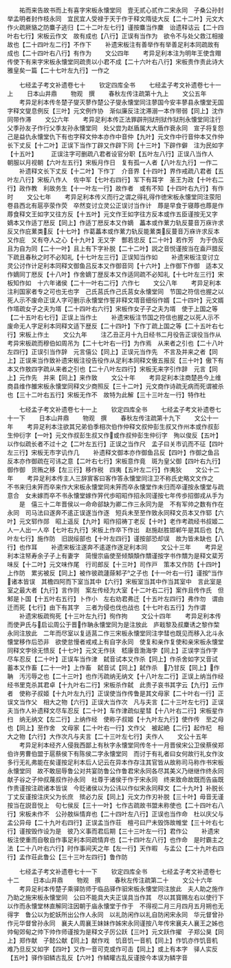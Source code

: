 <!-- { "loadSidebar": true } -->
　　祐而来告故书而上有喜字宋板永懐堂同　壹无贰心贰作二宋永同　子桑公孙封举孟明者封作枝永同　宜民宜人受禄于天于作于释文隋徒大反【二十二叶】元文大作火疏厥貉之防麋子逃归【二十二叶左七行】谨按麋当作麇　诒遗释诂云【二十四叶右七行】宋板云作文　故有成也【八行】正误有当作为　欲令不与处父救江相接故也【二十四叶左二行】不作下
　　补遗宋板注有善举作有举善足利本同疏故有成也【二十四叶右八行】有作为
　　文公四年
　　考异足利本注为明年王使含赗传使下有来字宋板永懐堂同疏贵以小君不成【二十六叶右八行】宋板贵作责此诗大雅皇矣一篇【二十七叶左九行】一作之

　　七经孟子考文补遗卷七十
　　钦定四库全书
　　七经孟子考文补遗卷七十一上
　　日本山井鼎
　　物观　撰
　　春秋左传注疏第十九上
　　文公五年
　　考异足利本传冬楚子燮灭蓼作楚公子燮永懐堂同注蓼国今安丰蓼县永懐堂无国字释文燮息例反【三叶】元文例作协　渐似廉反注沈滞溺一本作带弱【同上】沈作同带作滞
　　文公六年
　　考异足利本传正法罪辟刑狱刑狱作狱刑永懐堂同注行父季孙友子作行父季友孙永懐堂同　处父尝为赵盾属大大盾作衰永同　宣子将复怨己是益仇永懐堂仇下有也字释文仲本亦作中音仲【九叶】元文作中行音仲本又作仲　长下丈反【十二叶】正误下当作丁辟又作辟下同【十三叶】下辟作僻　注为民如字【十五叶】
　　正误注字可删疏八君者设官分职【五叶左八行】正误八当作人　朝服以月视朝【六叶左五行】宋板月作日　复有孤一人者【八叶左九行】一作二
　　补遗释文长下丈反【十二叶】下作丁　介音界【十四叶】界作戒疏八君者【五叶左八行】宋板八作人　佐中军【七叶右四行】军下有耳字　圣王为政【十叶右二行】政作教　利故务生【十一叶左一行】故作者　或有不知【十四叶右九行】有作时
　　文公七年
　　考异足利本传义而行之谓之得礼得作徳宋板永懐堂同注荥阳卷县西北有扈亭荥作荧　卒然变讨立灵公正误讨当作计　蓐是早食于寝蓐也蓐是作蓐食释文王如字又往方反【十五叶】元文作王如字往方反本或作五臣谨按无又字　嫡本又作适丁厯反【同上】作适丁厯反本又作嫡　藟本或作蔂力轨反蔓音万庥许求反又作庇蔂类反【十七叶】作葛藟本或作蔂力轨反能蔂类反蔓音万庥许求反本又作庇　又有夺人之心【十九叶】无又字　酆若忠反【二十叶】若作芳　为于伪反且为自为同【二十一叶】且上有下字补脱【二十二叶】説之音悦谨按当在盍戸腊反下疏且春秋之时不必知礼【十七叶左三行】正误知当作如
　　补遗宋板注变讨立灵公讨作计足利本同释文御鱼吕反本又作御音同【十六叶】上作御下作御　适本又作嫡同丁厯反【十八叶】作舍嫡丁歴反本又作适同疏不必知礼【十七叶左三行】宋板知作如　十六年诸侯【二十一叶右二行】六作七
　　文公八年
　　考异足利本注利国家者专之可也无也字　己氏莒氏作己氏莒女永懐堂同　节国之符信也握之以死人示不废命正误人字可删示永懐堂作誓非释文壻音细俗作婿【二十四叶】元文婿作壻疏女子之夫为壻【二十四叶右六行】宋板作女子子之夫为壻　使于上国之等【二十五叶右七行】正误上当作土
　　补遗宋板注节国之符信也握之以死人示不废命无人字足利本同释文适下歴反【二十四叶】下作丁疏上国之等【二十五叶右七行】宋板上作土
　　文公九年
　　注乙丑正月十九日经书二月役告正误役当作从考异宋板疏而穆伯如周吊为【二十七叶右一行】为作焉　从来者之引也【二十八叶左四行】正误引当作辞　元言僖公【同上】正误元当作先　不言及并来之者【同上】正误来当作致补遗宋板注役告役作从足利本同释文傲五报反【三十叶】傲下有本又作敖四字疏从来者之引也【二十八叶左四行】宋板无来字引作辞　元言【同上】元作先　并来【同上】来作致
　　文公十年
　　考异足利本注商楚邑今上维商县维作雒宋板永懐堂同释文少商照反【三十二叶】元文商作诗疏无病而死谓被杀也【三十二叶右五行】宋板无作不　故特为此解【三十三叶左一行】特作杜

　　七经孟子考文补遗卷七十一上
　　钦定四库全书
　　七经孟子考文补遗卷七十一下
　　日本山井鼎
　　物观　撰
　　春秋左传注疏第十九下
　　文公十一年
　　考异足利本注欲其兄弟伯季相次伯作仲释文叔仲彭生叔又作州本或作叔彭生仲衍字【一叶】元文作叔彭生叔又作或作叔仲彭生仲衍字　殉以俊反【五叶】以作似疏长者不过十之【二叶左五行】正误之当作尺　孟子曰关市讥而不征【四叶左三行】宋板无市字讥作几
　　补遗释文御本亦作御鱼吕反【四叶】作御之鱼吕反本亦作御疏在可讳之意【二叶右七行】宋板意作竟　斑为皇父御【四叶右九行】御作御　货贿之移【左三行】移作税　四夷【五叶左二行】作夷狄
　　文公十二年
　　考异足利本传主人三辞賔客曰客作答永懐堂同注卫不称氏史略文文作之　不书来归未笄而卒来作大宋板永懐堂同未笄而卒永懐堂作未归而卒谨按永懐堂与疏意合　女未嫁而卒不书永懐堂嫁作笄代歩昭昭作招永同谨按七年传歩招御戎从手为
　　是　僖三十二年晋侯以一命命郤缺为卿二作三永同为是　不有军帅之数有作在永同　司马法曰遂奔不逺正误遂当作逐　短兵未至至作致永同释文员本又作郓【六叶】元文郓作郧　昭上遥反【九叶】昭作招祷丁老反【十叶】老作考疏经书叔姬二人一人出一人卒【七叶右九行】宋板上作卒下作出　赵施赵胜邯郸午是其后也【九叶左七行】施作防　旧説绥部也【十叶左四行】谨按部恐却误　故为皆未缺也【八行】也作耳
　　补遗宋板注遂奔不逺遂作逐足利本同
　　文公十三年
　　考异足利本注帑寿余子子上有妻字　简慢宗庙使至倾頽頽作穨谨按字书作穨为是释文棐芳味反【十二叶】元文味作尾　行司郎反【十三叶】司作戸　策本又作防【十四叶】上作防　累劣被反【同上】被作彼疏蘧蒢邾子之子也【十一叶右一行】谨按当作诸本皆误　其檐四阿而下室当其中【六行】宋板室当其中作当其室中　言此室是室之最大者【九行】言作则　案左传经为大室【十二叶右二行】案作且传作氏　但邾是卜国【十五叶右五行】卜作小　左右劝君弗迁【十五叶左四行】弗作勿　谓由迁而死【七行】由下有其字　三者为侵也伐也战也【十七叶右五行】为作谓
　　补遗宋板疏徇死【十三叶左九行】徇作拘
　　文公十四年
　　考异足利本传而使尹氏与启讼周公于晋作聃永懐堂同为是注放此　庐戢黎及叔麇诱之黎作棃永同注放此　二年而尽室以复适莒二作三宋板永懐堂同注孛彗也既见而移入北斗永懐堂移作后恐非　欲使怠慢者戒戒上有自字永同　使复和亲作复使和亲宋板永懐堂同释文孛徐无愦反【十七叶】元文无作扶　嵇康音渤海孛【同上】正误孛当作字　尽车忍反【二十叶】正误车当作津　弑音试本又作杀【同上】作杀舍如字又音试　蓄本又作畜【二十一叶】上作畜　弑音试【同上】弑作杀　乃甘反【同上】作聃　汚污辱之也【二十三叶】也作汚疏纳无纳文【十八叶左二行】正误上纳当作经　经书里克杀其君卓【十九叶右二行】宋板杀作弑　此贵子哀书其字云【九行】云作者　使称子叔姬【十九叶左九行】正误使当作传鲁是其文母家【二十叶右一行】正误文当作父　相大之物【六行】正误大当作次　凡与夫言【二十三叶左七行】正误夫当作人补遗释文尽车忍反【二十叶】车作津疏似星彗【十八叶右二行】宋板星作扫　纳无纳文【左二行】上纳作经　使称子叔姬【十九叶左九行】使作传　至之母也【同上】至作舍　文母家【二十叶右一行】文作父　被起絶【二行】起作杞　相大之物【六行】大作次凡与夫言【二十三叶左七行】夫作人
　　文公十五年
　　考异足利本经齐人侵我西鄙上有秋字永懐堂同传冬十一月晋侯宋公卫侯蔡侯郑伯许男曹伯盟于扈蔡侯下有陈侯二字永懐堂同　而讨于有礼者曰女何故行礼女作汝　多行无礼弗能在矣谨按足利本后人记云在异本作存注其官皆从故称司马称作书宋板永懐堂同　故不敢屈辱鲁公对共宴防鲁公作鲁君宋永同各尽其美义乃继继作终永同　献子谷之子仲叔蔑叔作孙永同　社尊于诸侯于作于宋永同　终来致命故既而告庙既作贵谨按注疏诸本皆误　今贬诸侯以为公讳以作似宋永同释文【二十九叶】补脱长丁丈反谨按注庆父为长庶　殡必力反【同上】元文力作刃补脱【三十叶】毋音无谨按当在説音悦上　句七侯反【三十一叶】七作古疏故书盟未称使也【二十四叶右八行】宋板未作不　公孙敖纵情弃也【二十四叶左八行】正误也当作命　杜以庆父与孟公异母【二十九叶右四行】正误孟当作荘　檀弓曰尸未毁饰故帷堂【三十叶右七行】谨按毁作设为是　彼乃义事而君后期【三十三叶左一行】君作公
　　补遗宋板注使重而自敬自作事足利本同疏情弃也【二十四叶左八行】也作命　是时霸主之法【二十八叶右六行】时作事间天之年【左一行】天作暇　与孟公【二十九叶右四行】孟作荘此鲁公【三十三叶左四行】鲁作防

　　七经孟子考文补遗卷七十一下
　　钦定四库全书
　　七经孟子考文补遗卷七十二
　　日本山井鼎
　　物观　撰
　　春秋左传注疏第二十
　　文公十六年
　　考异足利本传楚子乘驿防师于临品驿作驲宋板永懐堂同注放此　夫人助之施作乃助之施宋板永懐堂同　公曰不能具大夫正误具当作其　尽以其寳赐左右以使行下以作而永懐堂林直解同注因朝于庙永懐堂于作于　不得视二月三月四月五月朔也无得字　鲁公以为蛇妖所出公作人永同　以礼防闲作以礼自防闲宋永同　华元督曾孙作元华督曾孙永同　襄夫人周襄王妹妹作姊宋永同谨按八年传宋襄夫人襄王之姊也　帅甸郊甸之帅下帅作师谨按为是释文子厉公跃【三叶】元文跃作擢　子郑公狊【同上】郑作献　子懿公献【同上】献作戏　饥音饥一音机【同上】作饥亦作饥音机　难乃旦反又如字【四叶】又作一音可克或作可击【同上】或上有本字　驿人实反【五叶】驿作驲鳞古乱反【六叶】作鳞矔古乱反谨按今本误为鳞字音

